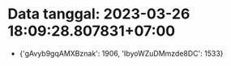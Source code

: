 # Data tanggal: 2023-03-26 18:09:28.807831+07:00

* {'gAvyb9gqAMXBznak': 1906, 'IbyoWZuDMmzde8DC': 1533}
